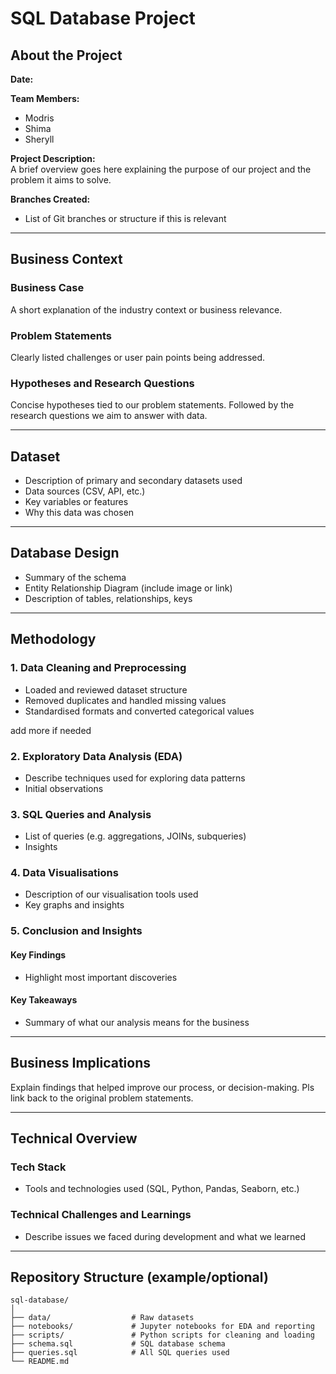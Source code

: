# SQL Database Project

## About the Project
**Date:**  

**Team Members:**  
- Modris  
- Shima  
- Sheryll  

**Project Description:**  
A brief overview goes here explaining the purpose of our project and the problem it aims to solve.

**Branches Created:**  
- List of Git branches or structure if this is relevant

---

## Business Context

### Business Case  
A short explanation of the industry context or business relevance.

### Problem Statements  
Clearly listed challenges or user pain points being addressed.

### Hypotheses and Research Questions  
Concise hypotheses tied to our problem statements. Followed by the research questions we aim to answer with data.

---

## Dataset

- Description of primary and secondary datasets used  
- Data sources (CSV, API, etc.)  
- Key variables or features  
- Why this data was chosen

---

## Database Design

- Summary of the schema  
- Entity Relationship Diagram (include image or link)  
- Description of tables, relationships, keys

---

## Methodology

### 1. Data Cleaning and Preprocessing  
- Loaded and reviewed dataset structure  
- Removed duplicates and handled missing values  
- Standardised formats and converted categorical values

add more if needed

### 2. Exploratory Data Analysis (EDA)  
- Describe techniques used for exploring data patterns  
- Initial observations

### 3. SQL Queries and Analysis  
- List of queries (e.g. aggregations, JOINs, subqueries)  
- Insights 

### 4. Data Visualisations  
- Description of our visualisation tools used  
- Key graphs and insights

### 5. Conclusion and Insights  

#### Key Findings  
- Highlight most important discoveries

#### Key Takeaways  
- Summary of what our analysis means for the business

---

## Business Implications  
Explain findings that helped improve our process, or decision-making. Pls link back to the original problem statements.

---

## Technical Overview

### Tech Stack  
- Tools and technologies used (SQL, Python, Pandas, Seaborn, etc.)

### Technical Challenges and Learnings  
- Describe issues we faced during development and what we learned 

---

## Repository Structure (example/optional)
```text
sql-database/
│
├── data/                  # Raw datasets
├── notebooks/             # Jupyter notebooks for EDA and reporting
├── scripts/               # Python scripts for cleaning and loading
├── schema.sql             # SQL database schema
├── queries.sql            # All SQL queries used
└── README.md

